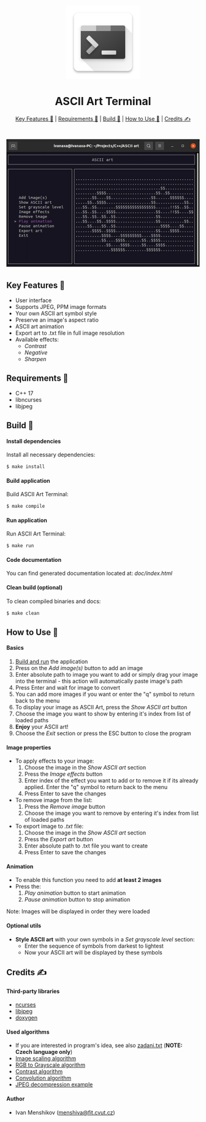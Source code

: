<dl>
    <h1 align="center">
        <img src="img/logo.png" alt="ASCII Art Terminal" width="192">
        <br><br>ASCII Art Terminal<br>
    </h1>
    <p align="center">
        <a href="#key-features-">Key Features 🍪</a> |
        <a href="#requirements-">Requirements 🧬</a> |
        <a href="#build-">Build 🚀</a> |
        <a href="#how-to-use-">How to Use 📃</a> |
        <a href="#credits-">Credits ✍</a>
    </p>
    <h1 align="center">
        <img src="img/preview.gif" alt="Preview">
    </h1>
</dl>

## Key Features 🍪

* User interface
* Supports JPEG, PPM image formats
* Your own ASCII art symbol style
* Preserve an image's aspect ratio
* ASCII art animation
* Export art to .txt file in full image resolution
* Available effects:
    - _Contrast_
    - _Negative_
    - _Sharpen_

## Requirements 🧬

* C++ 17
* libncurses
* libjpeg

## Build 🚀

#### Install dependencies

Install all necessary dependencies:

```bash
$ make install
```

#### Build application

Build ASCII Art Terminal:

```bash
$ make compile
```

#### Run application

Run ASCII Art Terminal:

```bash
$ make run
```

#### Code documentation

You can find generated documentation located at: _doc/index.html_

#### Clean build (optional)

To clean compiled binaries and docs:

```bash
$ make clean
```

## How to Use 📃

#### Basics

1) [Build and run](#build-) the application
2) Press on the _Add image(s)_ button to add an image
3) Enter absolute path to image you want to add or simply drag your image into the terminal - this action will automatically paste image's path
4) Press Enter and wait for image to convert
5) You can add more images if you want or enter the "q" symbol to return back to the menu
6) To display your image as ASCII Art, press the _Show ASCII art_ button
7) Choose the image you want to show by entering it's index from list of loaded paths
8) **Enjoy** your ASCII art!
9) Choose the _Exit_ section or press the ESC button to close the program

#### Image properties

* To apply effects to your image:
    1) Choose the image in the _Show ASCII art_ section
    2) Press the _Image effects_ button
    3) Enter index of the effect you want to add or to remove it if its already applied. Enter the "q" symbol to return back to the menu
    4) Press Enter to save the changes
* To remove image from the list:
    1) Press the _Remove image_ button
    2) Choose the image you want to remove by entering it's index from list of loaded paths
* To export image to _.txt_ file:
    1) Choose the image in the _Show ASCII art_ section
    2) Press the _Export art_ button
    3) Enter absolute path to .txt file you want to create
    4) Press Enter to save the changes

#### Animation

* To enable this function you need to add **at least 2 images**
* Press the:
    1) _Play animation_ button to start animation
    2) _Pause animation_ button to stop animation

Note: Images will be displayed in order they were loaded

#### Optional utils

* **Style ASCII art** with your own symbols in a _Set grayscale level_ section:
    - Enter the sequence of symbols from darkest to lightest
    - Now your ASCII art will be displayed by these symbols

## Credits ✍

#### Third-party libraries

* [ncurses](https://invisible-island.net/ncurses/announce.html)
* [libjpeg](http://libjpeg.sourceforge.net/)
* [doxygen](https://www.doxygen.nl/index.html)

#### Used algorithms

* If you are interested in program's idea, see also [zadani.txt](https://github.com/menshiva/ascii-art-terminal/blob/master/zadani.txt) (**NOTE: Czech language only**)
* [Image scaling algorithm](https://en.wikipedia.org/wiki/Image_scaling#Nearest-neighbor_interpolation)
* [RGB to Grayscale algorithm](https://en.wikipedia.org/wiki/Grayscale#Colorimetric_(perceptual_luminance-preserving)_conversion_to_grayscale)
* [Contrast algorithm](https://en.wikipedia.org/wiki/Contrast_(vision))
* [Convolution algorithm](https://setosa.io/ev/image-kernels/)
* [JPEG decompression example](https://github.com/LuaDist/libjpeg/blob/master/example.c#L210)

#### Author

* Ivan Menshikov (menshiva@fit.cvut.cz)
